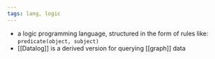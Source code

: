 ```yaml
---
tags: lang, logic
---
```


- a logic programming language, structured in the form of rules like: `predicate(object, subject)`
- [[Datalog]] is a derived version for querying [[graph]] data